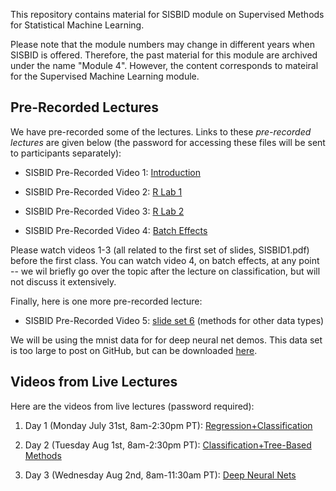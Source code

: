This repository contains material for SISBID module on Supervised Methods for Statistical Machine Learning. 

Please note that the module numbers may change in different years when SISBID is offered. Therefore, the past material for this module are archived under the name "Module 4". However, the content corresponds to mateiral for the Supervised Machine Learning module. 

## Pre-Recorded Lectures

We have pre-recorded some of the lectures. Links to these *pre-recorded lectures* are given below (the password for accessing these files will be sent to participants separately):

- SISBID Pre-Recorded Video 1: [Introduction](https://www.dropbox.com/s/t9yrnrgjqsyva2q/PrerecordedLecture1_Intro.mov?dl=0)

- SISBID Pre-Recorded Video 2: [R Lab 1](https://www.dropbox.com/s/l6zf4kzlgo4o6u4/PrerecordedLecture2_Rlab1.mp4?dl=0)

- SISBID Pre-Recorded Video 3: [R Lab 2](https://www.dropbox.com/s/r1n86c213qifca1/PrerecordedLecture3_Rlab2.mp4?dl=0)

- SISBID Pre-Recorded Video 4: [Batch Effects](https://www.dropbox.com/s/0tz3pewgd3izc4m/PrerecordedLecture4_BatchEffects.mov?dl=0)

Please watch videos 1-3 (all related to the first set of slides, SISBID1.pdf) before the first class. You can watch video 4, on batch effects, at any point -- we wil briefly go over the topic after the lecture on classification, but will not discuss it extensively. 

Finally, here is one more pre-recorded lecture: 

- SISBID Pre-Recorded Video 5: [slide set 6](https://www.dropbox.com/sh/4lsie7clnkgfz8m/AADSwFRNAXIzsyEUPHbl1Cqra?dl=0) (methods for other data types)

We will be using the mnist data for for deep neural net demos. This data set is too large to post on GitHub, but can be downloaded [here](https://www.dropbox.com/scl/fo/k5ebwrenzpa8i3lw2y274/h?rlkey=goqypkbb4vaehj13ml1d5jt6d&dl=0). 

## Videos from Live Lectures

Here are the videos from live lectures (password required): 

1. Day 1 (Monday July 31st, 8am-2:30pm PT): [Regression+Classification](https://washington.zoom.us/rec/share/KvBqqxB3OWKgj7EG_LRwDpys8aYyCgjaZk0Rn3zZIWZAedagSSPAov98R-hooojg.r8Y90U61ANl3nw3c)

2. Day 2 (Tuesday Aug 1st, 8am-2:30pm PT): [Classification+Tree-Based Methods](https://washington.zoom.us/rec/share/oKMsDs9uu9x2Dp5Q8PQq3VvRiHwPLGYj7lwO7Eh30aG5dj7K5qow7LF-p3CoC972.4vrxgC2RdXwS4AAV)

3. Day 3 (Wednesday Aug 2nd, 8am-11:30am PT): [Deep Neural Nets](https://washington.zoom.us/rec/share/J_hq5t501mE1DZ6HHMv--hVCpsTsI_jErEe16BCWHG-NtgTcrFnFopXuGmq6rpyH.TFtj6PhhDJUMAcUk)
